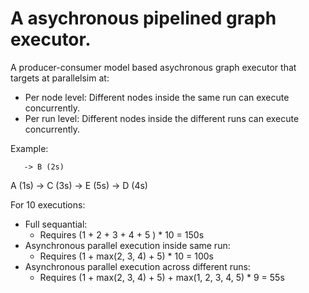 # A asychronous pipelined graph executor.

A producer-consumer model based asychronous graph executor that targets at
parallelsim at:
- Per node level: Different nodes inside the same run can execute 
  concurrently.
- Per run level: Different nodes inside the different runs can execute
  concurrently.

Example:

       -> B (2s)
A (1s) -> C (3s) -> E (5s)
       -> D (4s)

For 10 executions:

- Full sequantial:
  - Requires (1 + 2 + 3 + 4 + 5 ) * 10 = 150s
- Asynchronous parallel execution inside same run:
  - Requires (1 + max(2, 3, 4) + 5) * 10 = 100s
- Asynchronous parallel execution across different runs:
  - Requires (1 + max(2, 3, 4) + 5) + max(1, 2, 3, 4, 5) * 9 = 55s

